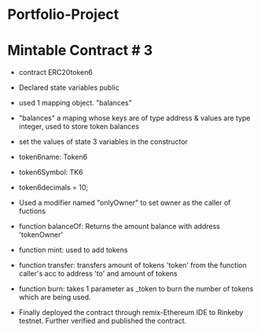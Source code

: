 # Portfolio-Project
# Mintable Contract # 3

- contract ERC20token6

- Declared state variables public
- used 1 mapping object. "balances"
- "balances" a maping whose keys are of type address & values are type integer, used to store token balances
- set the values of state 3 variables in the constructor
- token6name: Token6
- token6Symbol: TK6
- token6decimals = 10;
- Used a modifier named "onlyOwner" to set owner as the caller of fuctions
- function balanceOf: Returns the amount balance with address 'tokenOwner'
- function mint: used to add tokens
- function transfer: transfers amount of tokens 'token' from the function caller's acc to address 'to' and amount of tokens
- function burn: takes 1 parameter as _token to burn the number of tokens which are being used. 

- Finally deployed the contract through remix-Ethereum IDE to Rinkeby testnet. Further verified and published the contract.
